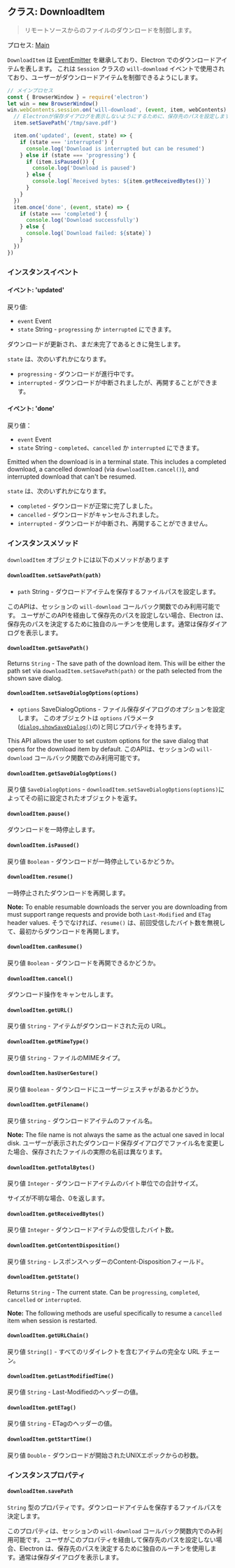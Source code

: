 ## クラス: DownloadItem

> リモートソースからのファイルのダウンロードを制御します。

プロセス: [Main](../glossary.md#main-process)

`DownloadItem` は [EventEmitter](https://nodejs.org/api/events.html#events_class_eventemitter) を継承しており、Electron でのダウンロードアイテムを表します。 これは `Session` クラスの `will-download` イベントで使用されており、ユーザーがダウンロードアイテムを制御できるようにします。

```javascript
// メインプロセス
const { BrowserWindow } = require('electron')
let win = new BrowserWindow()
win.webContents.session.on('will-download', (event, item, webContents) => {
  // Electronが保存ダイアログを表示しないようにするために、保存先のパスを設定します。
  item.setSavePath('/tmp/save.pdf')

  item.on('updated', (event, state) => {
    if (state === 'interrupted') {
      console.log('Download is interrupted but can be resumed')
    } else if (state === 'progressing') {
      if (item.isPaused()) {
        console.log('Download is paused')
      } else {
        console.log(`Received bytes: ${item.getReceivedBytes()}`)
      }
    }
  })
  item.once('done', (event, state) => {
    if (state === 'completed') {
      console.log('Download successfully')
    } else {
      console.log(`Download failed: ${state}`)
    }
  })
})
```

### インスタンスイベント

#### イベント: 'updated'

戻り値:

* `event` Event
* `state` String - `progressing` か `interrupted` にできます。

ダウンロードが更新され、まだ未完了であるときに発生します。

`state` は、次のいずれかになります。

* `progressing` - ダウンロードが進行中です。
* `interrupted` - ダウンロードが中断されましたが、再開することができます。

#### イベント: 'done'

戻り値：

* `event` Event
* `state` String - `completed`、`cancelled` か `interrupted` にできます。

Emitted when the download is in a terminal state. This includes a completed download, a cancelled download (via `downloadItem.cancel()`), and interrupted download that can't be resumed.

`state` は、次のいずれかになります。

* `completed` - ダウンロードが正常に完了しました。
* `cancelled` - ダウンロードがキャンセルされました。
* `interrupted` - ダウンロードが中断され、再開することができません。

### インスタンスメソッド

`downloadItem` オブジェクトには以下のメソッドがあります

#### `downloadItem.setSavePath(path)`

* `path` String - ダウロードアイテムを保存するファイルパスを設定します。

このAPIは、セッションの `will-download` コールバック関数でのみ利用可能です。 ユーザがこのAPIを経由して保存先のパスを設定しない場合、Electron は、保存先のパスを決定するために独自のルーチンを使用します。通常は保存ダイアログを表示します。

#### `downloadItem.getSavePath()`

Returns `String` - The save path of the download item. This will be either the path set via `downloadItem.setSavePath(path)` or the path selected from the shown save dialog.

#### `downloadItem.setSaveDialogOptions(options)`

* `options` SaveDialogOptions - ファイル保存ダイアログのオプションを設定します。 このオブジェクトは `options` パラメータ([`dialog.showSaveDialog()`](dialog.md)の)と同じプロパティを持ちます。

This API allows the user to set custom options for the save dialog that opens for the download item by default. このAPIは、セッションの `will-download` コールバック関数でのみ利用可能です。

#### `downloadItem.getSaveDialogOptions()`

戻り値 `SaveDialogOptions` - `downloadItem.setSaveDialogOptions(options)`によってその前に設定されたオブジェクトを返す。

#### `downloadItem.pause()`

ダウンロードを一時停止します。

#### `downloadItem.isPaused()`

戻り値 `Boolean` - ダウンロードが一時停止しているかどうか。

#### `downloadItem.resume()`

一時停止されたダウンロードを再開します。

**Note:** To enable resumable downloads the server you are downloading from must support range requests and provide both `Last-Modified` and `ETag` header values. そうでなければ、`resume()` は、前回受信したバイト数を無視して、最初からダウンロードを再開します。

#### `downloadItem.canResume()`

戻り値 `Boolean` - ダウンロードを再開できるかどうか。

#### `downloadItem.cancel()`

ダウンロード操作をキャンセルします。

#### `downloadItem.getURL()`

戻り値 `String` - アイテムがダウンロードされた元の URL。

#### `downloadItem.getMimeType()`

戻り値 `String` - ファイルのMIMEタイプ。

#### `downloadItem.hasUserGesture()`

戻り値 `Boolean` - ダウンロードにユーザージェスチャがあるかどうか。

#### `downloadItem.getFilename()`

戻り値 `String` - ダウンロードアイテムのファイル名。

**Note:** The file name is not always the same as the actual one saved in local disk. ユーザーが表示されたダウンロード保存ダイアログでファイル名を変更した場合、保存されたファイルの実際の名前は異なります。

#### `downloadItem.getTotalBytes()`

戻り値 `Integer` - ダウンロードアイテムのバイト単位での合計サイズ。

サイズが不明な場合、0を返します。

#### `downloadItem.getReceivedBytes()`

戻り値 `Integer` - ダウンロードアイテムの受信したバイト数。

#### `downloadItem.getContentDisposition()`

戻り値 `String` - レスポンスヘッダーのContent-Dispositionフィールド。

#### `downloadItem.getState()`

Returns `String` - The current state. Can be `progressing`, `completed`, `cancelled` or `interrupted`.

**Note:** The following methods are useful specifically to resume a `cancelled` item when session is restarted.

#### `downloadItem.getURLChain()`

戻り値 `String[]` - すべてのリダイレクトを含むアイテムの完全な URL チェーン。

#### `downloadItem.getLastModifiedTime()`

戻り値 `String` - Last-Modifiedのヘッダーの値。

#### `downloadItem.getETag()`

戻り値 `String` - ETagのヘッダーの値。

#### `downloadItem.getStartTime()`

戻り値 `Double` - ダウンロードが開始されたUNIXエポックからの秒数。

### インスタンスプロパティ

#### `downloadItem.savePath`

`String` 型のプロパティです。ダウンロードアイテムを保存するファイルパスを決定します。

このプロパティは、セッションの `will-download` コールバック関数内でのみ利用可能です。 ユーザがこのプロパティを経由して保存先のパスを設定しない場合、Electron は、保存先のパスを決定するために独自のルーチンを使用します。通常は保存ダイアログを表示します。
